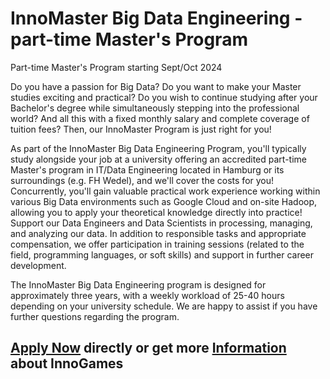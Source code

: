 <h1>InnoMaster Big Data Engineering - part-time Master's Program</h1>
Part-time Master's Program starting Sept/Oct 2024

Do you have a passion for Big Data? Do you want to make your Master studies exciting and practical? Do you wish to continue studying after your Bachelor's degree while simultaneously stepping into the professional world? And all this with a fixed monthly salary and complete coverage of tuition fees? Then, our InnoMaster Program is just right for you!

As part of the InnoMaster Big Data Engineering Program, you'll typically study alongside your job at a university offering an accredited part-time Master's program in IT/Data Engineering located in Hamburg or its surroundings (e.g. FH Wedel), and we'll cover the costs for you! Concurrently, you'll gain valuable practical work experience working within various Big Data environments such as Google Cloud and on-site Hadoop, allowing you to apply your theoretical knowledge directly into practice! Support our Data Engineers and Data Scientists in processing, managing, and analyzing our data. In addition to responsible tasks and appropriate compensation, we offer participation in training sessions (related to the field, programming languages, or soft skills) and support in further career development.

The InnoMaster Big Data Engineering program is designed for approximately three years, with a weekly workload of 25-40 hours depending on your university schedule. We are happy to assist if you have further questions regarding the program.



<h2><a href="https://jobs.eu.lever.co/innogames/a7f06871-18d8-4e68-beac-a1db076710fa/apply">Apply Now</a> directly or get more <a href="https://jobs.eu.lever.co/innogames/a7f06871-18d8-4e68-beac-a1db076710fa">Information</a> about InnoGames</h2>